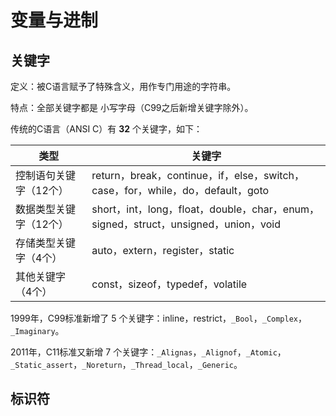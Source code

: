 # 变量与进制

## 关键字

定义：被C语言赋予了特殊含义，用作专门用途的字符串。

特点：全部关键字都是 小写字母（C99之后新增关键字除外）。

传统的C语言（ANSI C）有 **32** 个关键字，如下：

| 类型                   | 关键字                                                       |
| ---------------------- | ------------------------------------------------------------ |
| 控制语句关键字（12个） | return，break，continue，if，else，switch，case，for，while，do，default，goto |
| 数据类型关键字（12个） | short，int，long，float，double，char，enum，signed，struct，unsigned，union，void |
| 存储类型关键字（4个）  | auto，extern，register，static                               |
| 其他关键字（4个）      | const，sizeof，typedef，volatile                             |

1999年，C99标准新增了 5 个关键字：inline，restrict，`_Bool`，`_Complex`，`_Imaginary`。

2011年，C11标准又新增 7 个关键字：`_Alignas`，`_Alignof`，`_Atomic`，`_Static_assert`，`_Noreturn`，`_Thread_local`，`_Generic`。



## 标识符
